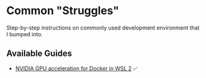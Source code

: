 # Common "Struggles"

Step-by-step instructions on commonly used development environment that I bumped into.

## Available Guides

- [NVIDIA GPU acceleration for Docker in WSL 2](./cuda_on_wsl2.md) ✅